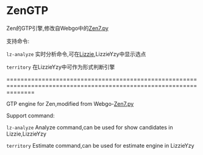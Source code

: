 # ZenGTP #

Zen的GTP引擎,修改自Webgo中的[Zen7.py](https://github.com/yzyray/Webgo/blob/master/svr/Zen7.py)

支持命令:

`lz-analyze` 实时分析命令,可在[Lizzie](https://github.com/featurecat/lizzie),LizzieYzy中显示选点 

`territory` 在LizzieYzy中可作为形式判断引擎

====================================================================================================================

GTP engine for Zen,modified from Webgo-[Zen7.py](https://github.com/yzyray/Webgo/blob/master/svr/Zen7.py)

Support command:

`lz-analyze` Analyze command,can be used for show candidates in Lizzie,LizzieYzy

`territory` Estimate command,can be used for estimate engine in LizzieYzy
